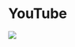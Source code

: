 # YouTube
<image src="sc-dialog/youtube" ratio="0.5" ribbon="Day 2" top="57%" />
<dialog>
# What do you like to do in your free time?
## I love watching YouTube [videos/n./2].
# Me, too. what do you watch?
## [Comedies/n./2], mostly. My favorite YouTuber is Ryan Higa.
# Haha! He's funny.
## What do you like to watch?
# I like to watch beauty [tutorials/n.], so I can imporve my [make-up/n./2] skills.
I also like to watch gaming [channels/n./19] of top gammers.
## Nice. If you find some interesting new channels, let me know.
# OK!
</dialog>
